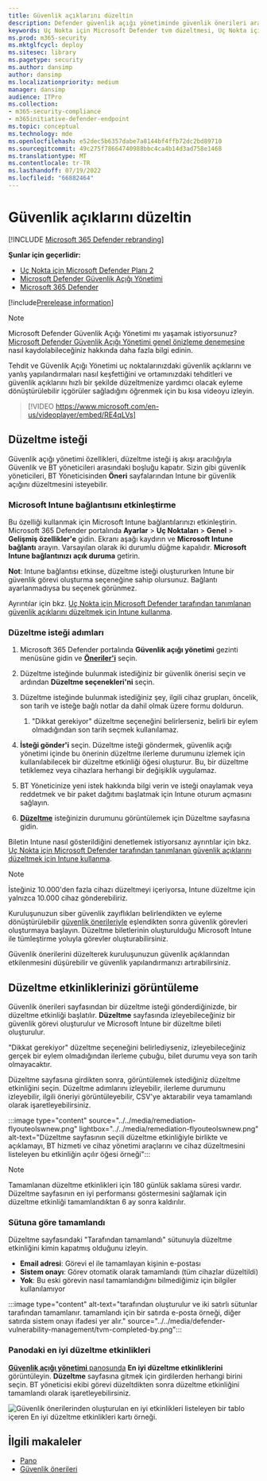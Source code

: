 ```yaml
---
title: Güvenlik açıklarını düzeltin
description: Defender güvenlik açığı yönetiminde güvenlik önerileri aracılığıyla bulunan güvenlik zayıflıklarını düzeltin ve gerekirse özel durumlar oluşturun.
keywords: Uç Nokta için Microsoft Defender tvm düzeltmesi, Uç Nokta için Microsoft Defender tvm, Tehdit ve Güvenlik Açığı Yönetimi, tehdit & güvenlik açığı yönetimi, tehdit & güvenlik açığı yönetimi düzeltmesi, tvm düzeltme intune, tvm düzeltme sccm
ms.prod: m365-security
ms.mktglfcycl: deploy
ms.sitesec: library
ms.pagetype: security
ms.author: dansimp
author: dansimp
ms.localizationpriority: medium
manager: dansimp
audience: ITPro
ms.collection:
- m365-security-compliance
- m365initiative-defender-endpoint
ms.topic: conceptual
ms.technology: mde
ms.openlocfilehash: e52dec5b6357dabe7a8144bf4ffb72dc2bd89710
ms.sourcegitcommit: 49c275f78664740988bbc4ca4b14d3ad758e1468
ms.translationtype: MT
ms.contentlocale: tr-TR
ms.lasthandoff: 07/19/2022
ms.locfileid: "66882464"
---
```

# <a name="remediate-vulnerabilities"></a>Güvenlik açıklarını düzeltin

[!INCLUDE [Microsoft 365 Defender rebranding](../../includes/microsoft-defender.md)]

**Şunlar için geçerlidir:**

- [Uç Nokta için Microsoft Defender Planı 2](https://go.microsoft.com/fwlink/?linkid=2154037)
- [Microsoft Defender Güvenlik Açığı Yönetimi](index.yml)
- [Microsoft 365 Defender](https://go.microsoft.com/fwlink/?linkid=2118804)

[!include[Prerelease information](../../includes/prerelease.md)]

>[!Note]
> Microsoft Defender Güvenlik Açığı Yönetimi mı yaşamak istiyorsunuz? [Microsoft Defender Güvenlik Açığı Yönetimi genel önizleme denemesine](../defender-vulnerability-management/get-defender-vulnerability-management.md) nasıl kaydolabileceğiniz hakkında daha fazla bilgi edinin.

Tehdit ve Güvenlik Açığı Yönetimi uç noktalarınızdaki güvenlik açıklarını ve yanlış yapılandırmaları nasıl keşfettiğini ve ortamınızdaki tehditleri ve güvenlik açıklarını hızlı bir şekilde düzeltmenize yardımcı olacak eyleme dönüştürülebilir içgörüler sağladığını öğrenmek için bu kısa videoyu izleyin.

> [!VIDEO https://www.microsoft.com/en-us/videoplayer/embed/RE4qLVs]

## <a name="request-remediation"></a>Düzeltme isteği

Güvenlik açığı yönetimi özellikleri, düzeltme isteği iş akışı aracılığıyla Güvenlik ve BT yöneticileri arasındaki boşluğu kapatır. Sizin gibi güvenlik yöneticileri, BT Yöneticisinden **Öneri** sayfalarından Intune bir güvenlik açığını düzeltmesini isteyebilir.

### <a name="enable-microsoft-intune-connection"></a>Microsoft Intune bağlantısını etkinleştirme

Bu özelliği kullanmak için Microsoft Intune bağlantılarınızı etkinleştirin. Microsoft 365 Defender portalında **Ayarlar** \> **Uç Noktaları** \> **Genel** \> **Gelişmiş özellikler'e** gidin. Ekranı aşağı kaydırın ve **Microsoft Intune bağlantı** arayın. Varsayılan olarak iki durumlu düğme kapalıdır. **Microsoft Intune bağlantınızı** **açık duruma** getirin.

**Not**: Intune bağlantısı etkinse, düzeltme isteği oluştururken Intune bir güvenlik görevi oluşturma seçeneğine sahip olursunuz. Bağlantı ayarlanmadıysa bu seçenek görünmez.

Ayrıntılar için bkz. [Uç Nokta için Microsoft Defender tarafından tanımlanan güvenlik açıklarını düzeltmek için Intune kullanma](/intune/atp-manage-vulnerabilities).

### <a name="remediation-request-steps"></a>Düzeltme isteği adımları

1. Microsoft 365 Defender portalında **Güvenlik açığı yönetimi** gezinti menüsüne gidin ve [**Öneriler'i**](tvm-security-recommendation.md) seçin.

2. Düzeltme isteğinde bulunmak istediğiniz bir güvenlik önerisi seçin ve ardından **Düzeltme seçenekleri'ni** seçin.

3. Düzeltme isteğinde bulunmak istediğiniz şey, ilgili cihaz grupları, öncelik, son tarih ve isteğe bağlı notlar da dahil olmak üzere formu doldurun.
    1. "Dikkat gerekiyor" düzeltme seçeneğini belirlerseniz, belirli bir eylem olmadığından son tarih seçmek kullanılamaz.

4. **İsteği gönder'i** seçin. Düzeltme isteği göndermek, güvenlik açığı yönetimi içinde bu önerinin düzeltme ilerleme durumunu izlemek için kullanılabilecek bir düzeltme etkinliği öğesi oluşturur. Bu, bir düzeltme tetiklemez veya cihazlara herhangi bir değişiklik uygulamaz.

5. BT Yöneticinize yeni istek hakkında bilgi verin ve isteği onaylamak veya reddetmek ve bir paket dağıtımı başlatmak için Intune oturum açmasını sağlayın.

6. [**Düzeltme**](tvm-remediation.md) isteğinizin durumunu görüntülemek için Düzeltme sayfasına gidin.

Biletin Intune nasıl gösterildiğini denetlemek istiyorsanız ayrıntılar için bkz. [Uç Nokta için Microsoft Defender tarafından tanımlanan güvenlik açıklarını düzeltmek için Intune kullanma](/intune/atp-manage-vulnerabilities).

> [!NOTE]
> İsteğiniz 10.000'den fazla cihazı düzeltmeyi içeriyorsa, Intune düzeltme için yalnızca 10.000 cihaz gönderebiliriz.

Kuruluşunuzun siber güvenlik zayıflıkları belirlendikten ve eyleme dönüştürülebilir [güvenlik önerileriyle](tvm-security-recommendation.md) eşlendikten sonra güvenlik görevleri oluşturmaya başlayın. Düzeltme biletlerinin oluşturulduğu Microsoft Intune ile tümleştirme yoluyla görevler oluşturabilirsiniz.

Güvenlik önerilerini düzelterek kuruluşunuzun güvenlik açıklarından etkilenmesini düşürebilir ve güvenlik yapılandırmanızı artırabilirsiniz.

## <a name="view-your-remediation-activities"></a>Düzeltme etkinliklerinizi görüntüleme

Güvenlik önerileri sayfasından bir düzeltme isteği gönderdiğinizde, bir düzeltme etkinliği başlatılır. **Düzeltme** sayfasında izleyebileceğiniz bir güvenlik görevi oluşturulur ve Microsoft Intune bir düzeltme bileti oluşturulur.

"Dikkat gerekiyor" düzeltme seçeneğini belirlediyseniz, izleyebileceğiniz gerçek bir eylem olmadığından ilerleme çubuğu, bilet durumu veya son tarih olmayacaktır.

Düzeltme sayfasına girdikten sonra, görüntülemek istediğiniz düzeltme etkinliğini seçin. Düzeltme adımlarını izleyebilir, ilerleme durumunu izleyebilir, ilgili öneriyi görüntüleyebilir, CSV'ye aktarabilir veya tamamlandı olarak işaretleyebilirsiniz.

:::image type="content" source="../../media/remediation-flyouteolswnew.png" lightbox="../../media/remediation-flyouteolswnew.png" alt-text="Düzeltme sayfasının seçili düzeltme etkinliğiyle birlikte ve açıklamayı, BT hizmeti ve cihaz yönetimi araçlarını ve cihaz düzeltmesini listeleyen bu etkinliğin açılır öğesi örneği":::

> [!NOTE]
> Tamamlanan düzeltme etkinlikleri için 180 günlük saklama süresi vardır. Düzeltme sayfasının en iyi performansı göstermesini sağlamak için düzeltme etkinliği tamamlandıktan 6 ay sonra kaldırılır.

### <a name="completed-by-column"></a>Sütuna göre tamamlandı

Düzeltme sayfasındaki "Tarafından tamamlandı" sütunuyla düzeltme etkinliğini kimin kapatmış olduğunu izleyin.

- **Email adresi**: Görevi el ile tamamlayan kişinin e-postası
- **Sistem onayı**: Görev otomatik olarak tamamlandı (tüm cihazlar düzeltildi)
- **Yok**: Bu eski görevin nasıl tamamlandığını bilmediğimiz için bilgiler kullanılamıyor

:::image type="content" alt-text="tarafından oluşturulur ve iki satırlı sütunlar tarafından tamamlanır. tamamlandı için bir satırda e-posta örneği, diğer satırda sistem onayı ifadesi yer alır." source="../../media/defender-vulnerability-management/tvm-completed-by.png":::

### <a name="top-remediation-activities-in-the-dashboard"></a>Panodaki en iyi düzeltme etkinlikleri

[**Güvenlik açığı yönetimi** panosunda](tvm-dashboard-insights.md) **En iyi düzeltme etkinliklerini** görüntüleyin. **Düzeltme** sayfasına gitmek için girdilerden herhangi birini seçin. BT yöneticisi ekibi görevi düzeltdikten sonra düzeltme etkinliğini tamamlandı olarak işaretleyebilirsiniz.

![Güvenlik önerilerinden oluşturulan en iyi etkinlikleri listeleyen bir tablo içeren En iyi düzeltme etkinlikleri kartı örneği.](../../media/defender-vulnerability-management/tvm-remediation-activities-card.png)

## <a name="related-articles"></a>İlgili makaleler

- [Pano](tvm-dashboard-insights.md)
- [Güvenlik önerileri](tvm-security-recommendation.md)
